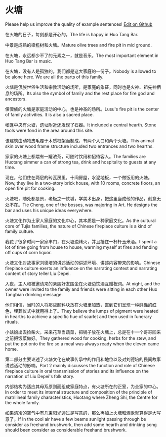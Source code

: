# 火塘

Please help us improve the quality of example sentences! [Edit on Github](https://github.com/jiyushe/jiyu-example-sentence-source/blob/main/chinese/huotang.md)

<p><span class="chinese">在火塘的日子，每刻都是开心的。</span><span class="english">The life is happy in Huo Tang Bar.</span></p>

<p><span class="chinese">中景是成熟的橄榄树和火塘。</span><span class="english">Mature olive trees and fire pit in mid ground.</span></p>

<p><span class="chinese">在火塘，永远都少不了的元素之一，就是音乐。</span><span class="english">The most important element in Huo Tang Bar is music.</span></p>

<p><span class="chinese">在火塘，没有人是孤独的，我们都是这大家庭的一份子。</span><span class="english">Nobody is allowed to be alone here. We are all the parts of this family.</span></p>

<p><span class="chinese">火塘是佤族世俗生活和宗教活动的场所，是家庭的象征，同时也是火神、祖先神栖息的场所。</span><span class="english">Its also the symbol of family and the rest place for fire god and ancestors.</span></p>

<p><span class="chinese">傈僳族的火塘是家庭活动的中心，也是神圣的场所。</span><span class="english">Lusu's fire pit is the center of family activities. It is also a sacred place.</span></p>

<p><span class="chinese">帐篷中央有火塘，遗址附近还发现了石器。</span><span class="english">It included a central hearth. Stone tools were fond in the area around this site.</span></p>

<p><span class="chinese">该建筑由动物皮毛覆于木质框架而制成，有两个入口和两个火塘。</span><span class="english">This animal skin over wood frame structure included two entrances and two hearths.</span></p>

<p><span class="chinese">家家的火塘上都煨有一罐浓茶，可随时饮用和招待客人。</span><span class="english">The families are Huotang simmer a can of strong tea, drink and hospitality to guests at any time.</span></p>

<p><span class="chinese">现在，他们住在两层的砖瓦房里，十间房屋，水泥地板，一个做饭用的火塘。</span><span class="english">Now, they live in a two-story brick house, with 10 rooms, concrete floors, an open fire pit for cooking.</span></p>

<p><span class="chinese">火塘吧，随处都是景，老板之一铁城，学美术出身，把这里当成他的作品，创意无处不在。</span><span class="english">Tie Cheng, one of the bosses, was majoring in Art. He designs the bar and uses his unique ideas everywhere.</span></p>

<p><span class="chinese">火塘文化作为土家人家庭的文化中心，其本质是一种家庭文化。</span><span class="english">As the cultural core of Tujia families, the nature of Chinese fireplace culture is a kind of family culture.</span></p>

<p><span class="chinese">我花了很多时间一家家串门，在火塘边烤火，并且挡住一杯杯玉米酒。</span><span class="english">I spent a lot of time going from house to house, warming myself at fires and fending off cups of corn liquor.</span></p>

<p><span class="chinese">火塘文化对故事家刘德培的讲述活动的讲述环境、讲述内容带来的影响。</span><span class="english">Chinese fireplace culture exerts an influence on the narrating context and narrating content of story teller Liu Depei.</span></p>

<p><span class="chinese">入夜，主人和被邀请来的亲朋好友围坐在火塘边饮酒互赠祝词。</span><span class="english">At night, and the owner were invited to the family and friends were sitting in each other Huo Tangbian drinking message.</span></p>

<p><span class="chinese">他们相信，当时的人将那些颜料块放在火塘里加热，直到它们呈现一种鲜豔的红色，埋葬仪式中就用得上了。</span><span class="english">They believe the lumps of pigment were heated in hearths to achieve a specific hue of scarlet and then used in funerary rituals.</span></p>

<p><span class="chinese">小姑娘出去捡柴火，采来花草当蔬菜，把锅子放在火塘上，总是在十一个哥哥回来之前把饭菜做好。</span><span class="english">They gathered wood for cooking, herbs for the stew, and put the pot onto the fire so a meal was always ready when the eleven came home.</span></p>

<p><span class="chinese">第二部分主要论述了火塘文化在故事传承中的作用和地位以及对刘德培的民间故事讲述活动的影响。</span><span class="english">Part 2 mainly discusses the function and role of Chinese fireplace culture in oral transmission of stories and its influence on the narration of Liu Depei's folk story.</span></p>

<p><span class="chinese">内部结构为适应其母系原则而组成家庭特点，有火塘所在的正室，为全家的中心。</span><span class="english">In order to meet its internal structure and composition of the principle of matrilineal family characteristics, Huotang where Zheng Shi, the Centre for the whole family.</span></p>

<p><span class="chinese">如果清冷的空气中有几束阳光透过是写意的，那么再加上火塘和酒歌就算得是大写意了。</span><span class="english">If In the cool air have a few beams sunlight passing through be consider as freehand brushwork, then add some hearth and drinking song should been consider as considerable freehand brushwork.</span></p>

